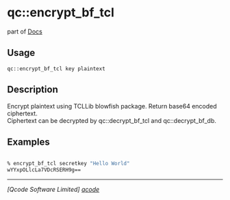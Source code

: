qc::encrypt_bf_tcl
==================

part of [Docs](.)

Usage
-----
`qc::encrypt_bf_tcl key plaintext`

Description
-----------
Encrypt plaintext using TCLLib blowfish package. Return base64 encoded ciphertext.<br/>Ciphertext can be decrypted by qc::decrypt_bf_tcl and qc::decrypt_bf_db.

Examples
--------
```tcl

% encrypt_bf_tcl secretkey "Hello World"
wYYxpOLlcLa7VDcRSERH9g==
```

----------------------------------
*[Qcode Software Limited] [qcode]*

[qcode]: http://www.qcode.co.uk "Qcode Software"